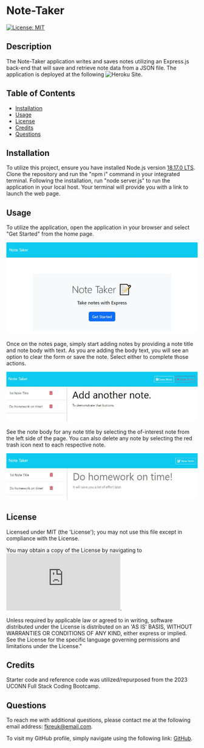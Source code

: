 # Note-Taker

[![License: MIT](https://img.shields.io/badge/License-MIT-yellow.svg)](https://opensource.org/licenses/MIT)

 ## Description
 
The Note-Taker application writes and saves notes utilizing an Express.js back-end that will save and retrieve note data from a JSON file. The application is deployed at the following ![Heroku Site](https://limitless-wildwood-41425-18aaa46d498f.herokuapp.com/).
 
 ## Table of Contents
 
 - [Installation](#installation)
 - [Usage](#usage)
 - [License](#license)
 - [Credits](#credits)
 - [Questions](#questions)
 
 ## Installation
 
 To utilize this project, ensure you have installed Node.js version [18.17.0 LTS](nodejs.org/en). Clone the repository and run the "npm i" command in your integrated terminal. Following the installation, run "node server.js" to run the application in your local host. Your terminal will provide you with a link to launch the web page.
 
 ## Usage
 
To utilize the application, open the application in your browser and select "Get Started" from the home page. 

![Home Page](/public/assets/images/Note%20Taker%20Home%20Page.JPG)


Once on the notes page, simply start adding notes by providing a note title and note body with text. As you are adding the body text, you will see an option to clear the form or save the note. Select either to complete those actions. 

![Notes Page](/public/assets/images/Note%20Taker%20Notes%20Page%201.JPG)


See the note body for any note title by selecting the of-interest note from the left side of the page. You can also delete any note by selecting the red trash icon next to each respective note.

![Notes Page](/public/assets/images/Note%20Taker%20Notes%20Page%202.JPG)
 
 ## License
 
 Licensed under MIT (the 'License'); you may not use this file except in compliance with the License. 
 
 You may obtain a copy of the License by navigating to ![MIT License](https://www.mit.edu/~amini/LICENSE.md).
 
 Unless required by applicable law or agreed to in writing, software distributed under the License is distributed on an 'AS IS' BASIS, WITHOUT WARRANTIES OR CONDITIONS OF ANY KIND, either express or implied. See the License for the specific language governing permissions and limitations under the License."
 
 
 ## Credits
 
Starter code and reference code was utilized/repurposed from the 2023 UCONN Full Stack Coding Bootcamp. 
 
  
 ## Questions

 To reach me with additional questions, please contact me at the following email address: fkreuk@email.com.

 To visit my GitHub profile, simply navigate using the following link: [GitHub](https://github.com/f-kreuk).